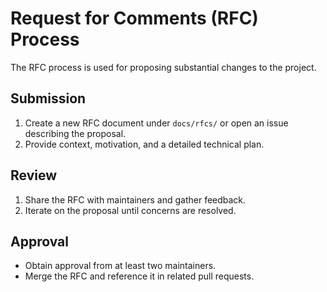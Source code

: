 # Request for Comments (RFC) Process

The RFC process is used for proposing substantial changes to the project.

## Submission
1. Create a new RFC document under `docs/rfcs/` or open an issue describing the proposal.
2. Provide context, motivation, and a detailed technical plan.

## Review
1. Share the RFC with maintainers and gather feedback.
2. Iterate on the proposal until concerns are resolved.

## Approval
- Obtain approval from at least two maintainers.
- Merge the RFC and reference it in related pull requests.
